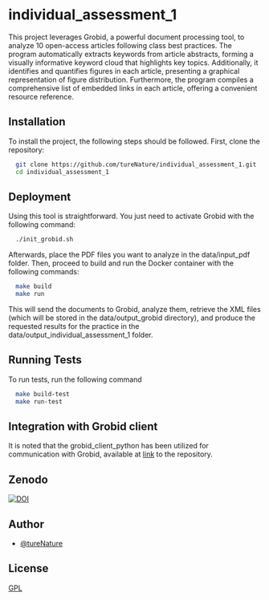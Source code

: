 
# individual_assessment_1

This project leverages Grobid, a powerful document processing tool, to analyze 10 open-access articles following class best practices. The program automatically extracts keywords from article abstracts, forming a visually informative keyword cloud that highlights key topics. Additionally, it identifies and quantifies figures in each article, presenting a graphical representation of figure distribution. Furthermore, the program compiles a comprehensive list of embedded links in each article, offering a convenient resource reference.

## Installation

To install the project, the following steps should be followed. First, clone the repository:

```bash
  git clone https://github.com/tureNature/individual_assessment_1.git
  cd individual_assessment_1
```

## Deployment

Using this tool is straightforward. You just need to activate Grobid with the following command:

```bash
  ./init_grobid.sh
```
Afterwards, place the PDF files you want to analyze in the data/input_pdf folder. Then, proceed to build and run the Docker container with the following commands:

```bash
  make build
  make run
```

This will send the documents to Grobid, analyze them, retrieve the XML files (which will be stored in the data/output_grobid directory), and produce the requested results for the practice in the data/output_individual_assessment_1 folder.

## Running Tests

To run tests, run the following command

```bash
  make build-test
  make run-test
```

## Integration with Grobid client

It is noted that the grobid_client_python has been utilized for communication with Grobid, available at [link](https://github.com/kermitt2/grobid_client_python) to the repository.

## Zenodo

[![DOI](https://zenodo.org/badge/764234292.svg)](https://zenodo.org/doi/10.5281/zenodo.10783111)

## Author

- [@tureNature](https://www.github.com/tureNature)


## License

[GPL](https://fsf.org/)

